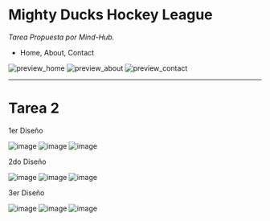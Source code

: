 # Mighty Ducks Hockey League
_Tarea Propuesta por Mind-Hub._

- Home, About, Contact
  
![preview_home](https://github.com/JoshuaLezcanoRepo/mightyDucksHockeyLeague/assets/96133436/0a309119-448f-4d95-8134-b601bb3520d1)
![preview_about](https://github.com/JoshuaLezcanoRepo/mightyDucksHockeyLeague/assets/96133436/350e6488-a84a-4eea-ad34-73f2eb10bbc0)
![preview_contact](https://github.com/JoshuaLezcanoRepo/mightyDucksHockeyLeague/assets/96133436/676b5898-f137-43da-bfd0-ecf1dc6fd171)

---------------------------------------
# Tarea 2

1er Diseño

![image](https://github.com/JoshuaLezcanoRepo/mightyDucksHockeyLeague/assets/96133436/36a06635-1cb9-4e6e-9b87-9f24940fe399)
![image](https://github.com/JoshuaLezcanoRepo/mightyDucksHockeyLeague/assets/96133436/2dfe098b-afc6-42b4-bea2-f37c60a88800)
![image](https://github.com/JoshuaLezcanoRepo/mightyDucksHockeyLeague/assets/96133436/a03c95de-2186-4105-86b7-1608410e187b)

2do Diseño

![image](https://github.com/JoshuaLezcanoRepo/mightyDucksHockeyLeague/assets/96133436/f49f223a-2b76-4d39-b6d3-aacc075d3115)
![image](https://github.com/JoshuaLezcanoRepo/mightyDucksHockeyLeague/assets/96133436/69906b52-29ce-40ad-b34d-3e662909c77b)
![image](https://github.com/JoshuaLezcanoRepo/mightyDucksHockeyLeague/assets/96133436/12665950-f9ea-456f-9e50-83efdfea6ec5)

3er Diseño

![image](https://github.com/JoshuaLezcanoRepo/mightyDucksHockeyLeague/assets/96133436/7f6b9d32-5b70-4580-8086-0678f1bf6c89)
![image](https://github.com/JoshuaLezcanoRepo/mightyDucksHockeyLeague/assets/96133436/1403debc-c576-47fe-92c7-f54b28133b11)
![image](https://github.com/JoshuaLezcanoRepo/mightyDucksHockeyLeague/assets/96133436/0e65d30c-d419-4a00-88d0-04265ab0e7a8)
